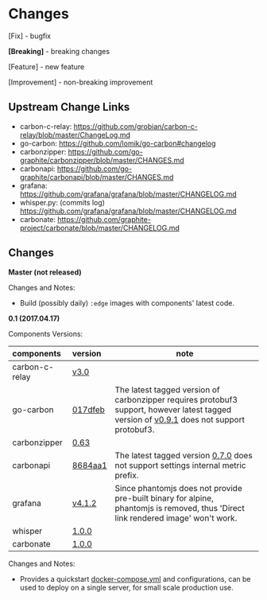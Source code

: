 Changes
===============

[Fix] - bugfix

**[Breaking]** - breaking changes

[Feature] - new feature

[Improvement] - non-breaking improvement

Upstream Change Links
----------------------

* carbon-c-relay: https://github.com/grobian/carbon-c-relay/blob/master/ChangeLog.md
* go-carbon: https://github.com/lomik/go-carbon#changelog
* carbonzipper: https://github.com/go-graphite/carbonzipper/blob/master/CHANGES.md
* carbonapi: https://github.com/go-graphite/carbonapi/blob/master/CHANGES.md
* grafana: https://github.com/grafana/grafana/blob/master/CHANGELOG.md
* whisper.py: (commits log) https://github.com/grafana/grafana/blob/master/CHANGELOG.md
* carbonate: https://github.com/graphite-project/carbonate/blob/master/CHANGELOG.md

Changes
----------

**Master (not released)**

Changes and Notes:

  - Build (possibly daily) `:edge` images with components' latest code.

**0.1 (2017.04.17)**

Components Versions:

| components | version | note |
| :---       | :---    | ---  |
| carbon-c-relay | [v3.0](https://github.com/grobian/carbon-c-relay/tree/v3.0) |  |
| go-carbon      | [017dfeb](https://github.com/lomik/go-carbon/tree/017dfeb) | The latest tagged version of carbonzipper requires protobuf3 support, however latest tagged version of [v0.9.1](https://github.com/lomik/go-carbon/tree/v0.9.1) does not support protobuf3. |
| carbonzipper   | [0.63](https://github.com/go-graphite/carbonzipper/tree/0.63) | |
| carbonapi      | [8684aa1](https://github.com/go-graphite/tree/8684aa1) | The latest tagged version [0.7.0](https://github.com/go-graphite/carbonapi/tree/0.7.0) does not support settings internal metric prefix. |
| grafana        | [v4.1.2](https://github.com/grafana/grafana/tree/v4.1.2) | Since phantomjs does not provide pre-built binary for alpine, phantomjs is removed, thus 'Direct link rendered image' won't work. |
| whisper        | [1.0.0](https://github.com/graphite-project/whisper/tree/1.0.0) | |
| carbonate      | [1.0.0](https://github.com/graphite-project/carbonate/tree/1.0.0) | |

Changes and Notes:

  - Provides a quickstart [docker-compose.yml](https://github.com/openmetric/openmetric/blob/0.1/quickstart/docker-compose.yml)
    and configurations, can be used to deploy on a single server, for small scale production use.
